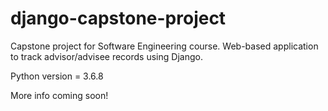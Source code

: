 # django-capstone-project
Capstone project for Software Engineering course. Web-based application to track advisor/advisee records using Django.

Python version = 3.6.8

More info coming soon!


